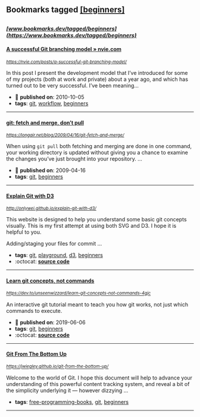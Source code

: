 ## Bookmarks tagged [[beginners]](https://www.bookmarks.dev/search?q=[beginners])

_<sup><sup>[www.bookmarks.dev/tagged/beginners](https://www.bookmarks.dev/tagged/beginners)</sup></sup>_
---
#### [A successful Git branching model » nvie.com](https://nvie.com/posts/a-successful-git-branching-model/)
_<sup>https://nvie.com/posts/a-successful-git-branching-model/</sup>_

In this post I present the development model that I’ve introduced for some of my projects (both at work and private) about a year ago, and which has turned out to be very successful. I’ve been meaning...
* :calendar: **published on**: 2010-10-05
* **tags**: [git](../tagged/git.md), [workflow](../tagged/workflow.md), [beginners](../tagged/beginners.md)
---
#### [git: fetch and merge, don’t pull](https://longair.net/blog/2009/04/16/git-fetch-and-merge/)
_<sup>https://longair.net/blog/2009/04/16/git-fetch-and-merge/</sup>_

When using `git pull` both fetching and merging are done in one command, your working directory is updated without giving you a chance to examine the changes you’ve just brought into your repository. ...
* :calendar: **published on**: 2009-04-16
* **tags**: [git](../tagged/git.md), [beginners](../tagged/beginners.md)
---
#### [Explain Git with D3](http://onlywei.github.io/explain-git-with-d3/)
_<sup>http://onlywei.github.io/explain-git-with-d3/</sup>_

This website is designed to help you understand some basic git concepts visually. This is my first attempt at using both SVG and D3. I hope it is helpful to you.

Adding/staging your files for commit ...
* **tags**: [git](../tagged/git.md), [playground](../tagged/playground.md), [d3](../tagged/d3.md), [beginners](../tagged/beginners.md)
* :octocat: **[source code](https://github.com/onlywei/explain-git-with-d3)**
---
#### [Learn git concepts, not commands](https://dev.to/unseenwizzard/learn-git-concepts-not-commands-4gjc)
_<sup>https://dev.to/unseenwizzard/learn-git-concepts-not-commands-4gjc</sup>_

An interactive git tutorial meant to teach you how git works, not just which commands to execute.
* :calendar: **published on**: 2019-06-06
* **tags**: [git](../tagged/git.md), [beginners](../tagged/beginners.md)
* :octocat: **[source code](https://github.com/UnseenWizzard/git_training.git)**
---
#### [Git From The Bottom Up](https://jwiegley.github.io/git-from-the-bottom-up/)
_<sup>https://jwiegley.github.io/git-from-the-bottom-up/</sup>_

Welcome to the world of Git. I hope this document will help to advance your understanding of this powerful content tracking system, and reveal a bit of the simplicity underlying it — however dizzying ...
* **tags**: [free-programming-books](../tagged/free-programming-books.md), [git](../tagged/git.md), [beginners](../tagged/beginners.md)
---
